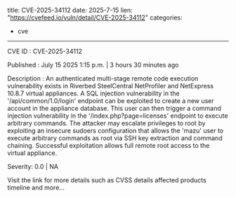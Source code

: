  
title: CVE-2025-34112
date: 2025-7-15
lien: "https://cvefeed.io/vuln/detail/CVE-2025-34112"
categories:
  - cve
---

CVE ID : CVE-2025-34112

Published :  July 15
2025
1:15 p.m. | 3 hours
30 minutes ago

Description : An authenticated multi-stage remote code execution vulnerability exists in Riverbed SteelCentral NetProfiler and NetExpress 10.8.7 virtual appliances. A SQL injection vulnerability in the '/api/common/1.0/login' endpoint can be exploited to create a new user account in the appliance database. This user can then trigger a command injection vulnerability in the '/index.php?page=licenses' endpoint to execute arbitrary commands. The attacker may escalate privileges to root by exploiting an insecure sudoers configuration that allows the 'mazu' user to execute arbitrary commands as root via SSH key extraction and command chaining. Successful exploitation allows full remote root access to the virtual appliance.

Severity: 0.0 | NA

Visit the link for more details
such as CVSS details
affected products
timeline
and more...
